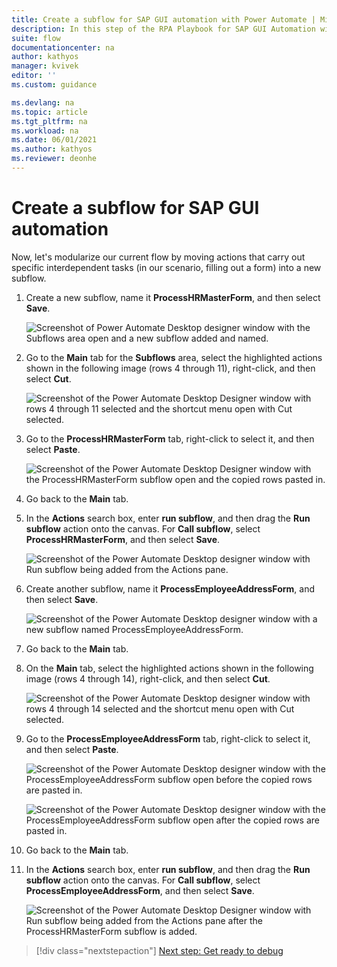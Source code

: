 ```yaml
---
title: Create a subflow for SAP GUI automation with Power Automate | Microsoft Docs
description: In this step of the RPA Playbook for SAP GUI Automation with Power Automate tutorial, we'll create a modular subflow for our desktop flow. 
suite: flow
documentationcenter: na
author: kathyos
manager: kvivek
editor: ''
ms.custom: guidance

ms.devlang: na
ms.topic: article
ms.tgt_pltfrm: na
ms.workload: na
ms.date: 06/01/2021
ms.author: kathyos
ms.reviewer: deonhe
---
```


# Create a subflow for SAP GUI automation

Now, let's modularize our current flow by moving actions that carry out specific interdependent tasks (in our scenario, filling out a form) into a new subflow.

1. Create a new subflow, name it **ProcessHRMasterForm**, and then select **Save**.

   ![Screenshot of Power Automate Desktop designer window with the Subflows area open and a new subflow added and named.](media/PAD-designer-with-subflows-area.png)

2. Go to the **Main** tab for the **Subflows** area, select the highlighted actions shown in the following image (rows 4 through 11), right-click, and then select **Cut**.

   ![Screenshot of the Power Automate Desktop Designer window with rows 4 through 11 selected and the shortcut menu open with Cut selected.](media/PAD-designer-with-rows-4-through-11-selected.png)

3. Go to the **ProcessHRMasterForm** tab, right-click to select it, and then select **Paste**.

   ![Screenshot of the Power Automate Desktop Designer window with the ProcessHRMasterForm subflow open and the copied rows pasted in.](media/PAD-designer-with-processHRmasterform.png)

4. Go back to the **Main** tab.

5. In the **Actions** search box, enter **run subflow**, and then drag the **Run subflow** action onto the canvas. For **Call subflow**, select **ProcessHRMasterForm**, and then select **Save**.

   ![Screenshot of the Power Automate Desktop designer window with Run subflow being added from the Actions pane.](media/PAD-designer-with-run-subflow.png)

6. Create another subflow, name it **ProcessEmployeeAddressForm**, and then select **Save**.

   ![Screenshot of the Power Automate Desktop designer window with a new subflow named ProcessEmployeeAddressForm.](media/PAD-designer-with-processemployeeaddress-subflow.png)

7. Go back to the **Main** tab.

8. On the **Main** tab, select the highlighted actions shown in the following image (rows 4 through 14), right-click, and then select **Cut**.

   ![Screenshot of the Power Automate Desktop designer window with rows 4 through 14 selected and the shortcut menu open with Cut selected.](media/PAD-designer-with-rows-4-through-14-selected.png)

9. Go to the **ProcessEmployeeAddressForm** tab, right-click to select it, and then select **Paste**.

   ![Screenshot of the Power Automate Desktop designer window with the ProcessEmployeeAddressForm subflow open before the copied rows are pasted in.](media/PAD-designer-with-processemployeeaddress-subflow-before-paste.png)

   ![Screenshot of the Power Automate Desktop designer window with the ProcessEmployeeAddressForm subflow open after the copied rows are pasted in.](media/PAD-designer-with-processemployeeaddress-subflow-after-paste.png)

10. Go back to the **Main** tab.

11. In the **Actions** search box, enter **run subflow**, and then drag the **Run subflow** action onto the canvas. For **Call subflow**, select **ProcessEmployeeAddressForm**, and then select **Save**.

    ![Screenshot of the Power Automate Desktop Designer window with Run subflow being added from the Actions pane after the ProcessHRMasterForm subflow is added.](media/PAD-designer-with-run-subflow-processemployeeaddress.png)

> [!div class="nextstepaction"]
> [Next step: Get ready to debug](getting-ready-to-debug.md)
